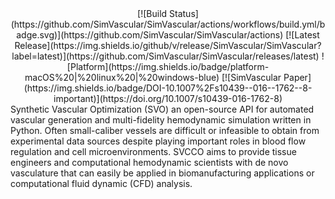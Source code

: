 <div align="center">
  [![Build Status](https://github.com/SimVascular/SimVascular/actions/workflows/build.yml/badge.svg)](https://github.com/SimVascular/SimVascular/actions)
  [![Latest Release](https://img.shields.io/github/v/release/SimVascular/SimVascular?label=latest)](https://github.com/SimVascular/SimVascular/releases/latest)
  ![Platform](https://img.shields.io/badge/platform-macOS%20|%20linux%20|%20windows-blue)
  [![SimVascular Paper](https://img.shields.io/badge/DOI-10.1007%2Fs10439--016--1762--8-important)](https://doi.org/10.1007/s10439-016-1762-8)
</div>
Synthetic Vascular Optimization (SVO) an open-source API for automated vascular generation and multi-fidelity hemodynamic simulation written in Python. Often small-caliber vessels are difficult or infeasible to obtain from experimental data sources despite playing important roles in blood flow regulation and cell microenvironments. SVCCO aims to provide tissue engineers and computational hemodynamic scientists with de novo vasculature that can easily be applied in biomanufacturing applications or computational fluid dynamic (CFD) analysis.
